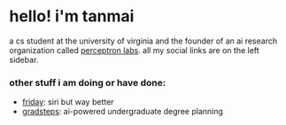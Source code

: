 # hello! i'm tanmai 
a cs student at the university of virginia and the founder of an ai research organization called [perceptron labs](https://perceptron.so). all my social links are on the left sidebar.

### other stuff i am doing or have done: 
- [friday](https://tanmai.org/friday): siri but way better
- [gradsteps](https://gradsteps.com): ai-powered undergraduate degree planning
